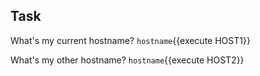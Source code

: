 ## Task

What's my current hostname?
`hostname`{{execute HOST1}}

What's my other hostname?
`hostname`{{execute HOST2}}

